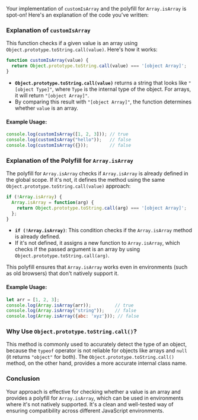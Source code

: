 Your implementation of `customIsArray` and the polyfill for `Array.isArray` is spot-on! Here's an explanation of the code you've written:

### Explanation of `customIsArray`

This function checks if a given value is an array using `Object.prototype.toString.call(value)`. Here's how it works:

```javascript
function customIsArray(value) {
  return Object.prototype.toString.call(value) === '[object Array]';
}
```

- **`Object.prototype.toString.call(value)`** returns a string that looks like `"[object Type]"`, where `Type` is the internal type of the object. For arrays, it will return `"[object Array]"`.
- By comparing this result with `"[object Array]"`, the function determines whether `value` is an array.

#### Example Usage:
```javascript
console.log(customIsArray([1, 2, 3])); // true
console.log(customIsArray("hello"));   // false
console.log(customIsArray({}));        // false
```

### Explanation of the Polyfill for `Array.isArray`

The polyfill for `Array.isArray` checks if `Array.isArray` is already defined in the global scope. If it's not, it defines the method using the same `Object.prototype.toString.call(value)` approach:

```javascript
if (!Array.isArray) {
  Array.isArray = function(arg) {
    return Object.prototype.toString.call(arg) === '[object Array]';
  };
}
```

- **`if (!Array.isArray)`**: This condition checks if the `Array.isArray` method is already defined.
- If it's not defined, it assigns a new function to `Array.isArray`, which checks if the passed argument is an array by using `Object.prototype.toString.call(arg)`.

This polyfill ensures that `Array.isArray` works even in environments (such as old browsers) that don't natively support it.

#### Example Usage:
```javascript
let arr = [1, 2, 3];
console.log(Array.isArray(arr));         // true
console.log(Array.isArray("string"));    // false
console.log(Array.isArray({abc: 'xyz'})); // false
```

### Why Use `Object.prototype.toString.call()`?

This method is commonly used to accurately detect the type of an object, because the `typeof` operator is not reliable for objects like arrays and `null` (it returns `"object"` for both). The `Object.prototype.toString.call()` method, on the other hand, provides a more accurate internal class name.

### Conclusion

Your approach is effective for checking whether a value is an array and provides a polyfill for `Array.isArray`, which can be used in environments where it's not natively supported. It's a clean and well-tested way of ensuring compatibility across different JavaScript environments.